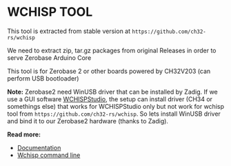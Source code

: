 # WCHISP TOOL

This tool is extracted from stable version at `https://github.com/ch32-rs/wchisp`

We need to extract zip, tar.gz packages from original Releases in order to serve Zerobase Arduino Core

This tool is for Zerobase 2 or other boards powered by CH32V203 (can perform USB bootloader)

**Note:** Zerobase2 need WinUSB driver that can be installed by Zadig. If we use a GUI software [WCHISPStudio](https://www.wch-ic.com/downloads/WCHISPTool_Setup_exe.html), the setup can install driver (CH34 or somethings else) that works for WCHISPStudio only but not work for wchisp tool from `https://github.com/ch32-rs/wchisp`. So lets install WinUSB driver and bind it to our Zerobase2 hardware (thanks to Zadig).

**Read more:**
- [Documentation](https://zerobase.chipstack.vn)
- [Wchisp command line](https://github.com/ch32-rs/wchisp)
